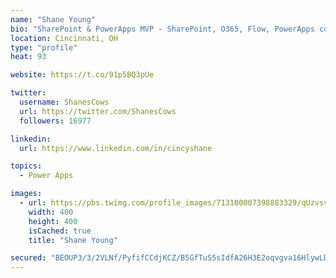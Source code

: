 ```yaml
---
name: "Shane Young"
bio: "SharePoint & PowerApps MVP - SharePoint, O365, Flow, PowerApps consulting? @PowerApps911 | Pure Snark? You found it."
location: Cincinnati, OH
type: "profile"
heat: 93

website: https://t.co/91p5BQ3pUe

twitter:
  username: ShanesCows
  url: https://twitter.com/ShanesCows
  followers: 16977

linkedin:
  url: https://www.linkedin.com/in/cincyshane

topics:
  - Power Apps

images:
  - url: https://pbs.twimg.com/profile_images/713100007398883329/qUzvsvQ3_400x400.jpg
    width: 400
    height: 400
    isCached: true
    title: "Shane Young"

secured: "BEOUP3/3/2VLNf/PyfifCCdjKCZ/B5GfTuS5sIdfA26H3E2oqvgva16HlywLDyPyt0W6ZoOneq9d5QazjSSPNBDmMruJTLZcRwglVW1jnvZ5OEEfrLD5kKmrnrn1nydrb4/TZkYj33/dt+UTASIZPSf8l5V5T58Q4KDueQp0VFqOSU1J76CIHQraJ00WgHEYTHKQAGSkIh19fCttltA1nuPqNaC9prJUY/oeUNqiQx+dX6us/6QdfDehYBcoe6YfszRyMm+k2xPTghHAO+bSEZKwfhagBwmfY11SIo1lrIjJIprnBs0aVUeqCo37C7XWorW/BCuUhJPeb1DKlLP25MQQbSowwkshPljWIJPHYVCdp80q0GrY86DMp7e6AFicDZbyWO13hTgUXKuIUtKYN7xnTYpxB0sRt7UMh2MaV+M=;8tN41LrWER8cayBh6x3arg=="
---
```


